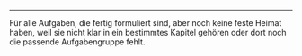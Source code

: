 ---
Für alle Aufgaben, die fertig formuliert sind, aber noch keine feste Heimat haben,
weil sie nicht klar in ein bestimmtes Kapitel gehören oder dort noch die
passende Aufgabengruppe fehlt.
